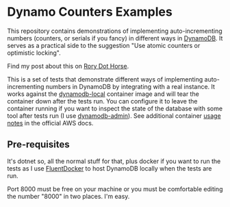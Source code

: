 # Dynamo Counters Examples

This repository contains demonstrations of implementing auto-incrementing numbers (counters, or serials if you fancy) in different ways in [DynamoDB](https://aws.amazon.com/dynamodb/). It serves as a practical side to the suggestion "Use atomic counters or optimistic locking".

Find my post about this on [Rory Dot Horse](https://rory.horse/posts/counting-on-dynamo/).

This is a set of tests that demonstrate different ways of implementing auto-incrementing numbers in DynamoDB by integrating with a real instance. It works against the [dynamodb-local](https://hub.docker.com/r/amazon/dynamodb-local) container image and will tear the container down after the tests run. You can configure it to leave the container running if you want to inspect the state of the database with some tool after tests run (I use [dynamodb-admin](https://github.com/aaronshaf/dynamodb-admin)). See additional container [usage notes](https://docs.aws.amazon.com/amazondynamodb/latest/developerguide/DynamoDBLocal.UsageNotes.html) in the official AWS docs.

## Pre-requisites

It's dotnet so, all the normal stuff for that, plus docker if you want to run the tests as I use [FluentDocker](https://github.com/mariotoffia/FluentDocker) to host DynamoDB locally when the tests are run.

Port 8000 must be free on your machine or you must be comfortable editing the number "8000" in two places. I'm easy.

